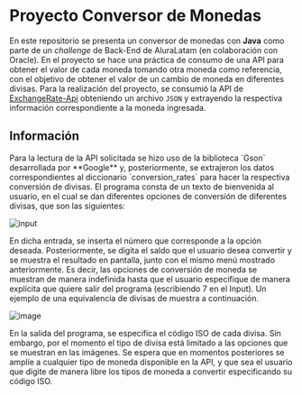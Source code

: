 # Proyecto Conversor de Monedas

En este repositorio se presenta un conversor de monedas con **Java** como parte de un *challenge* de Back-End de AluraLatam (en colaboración con Oracle). En el proyecto se hace una práctica de consumo de una API 
para obtener el valor de cada moneda tomando otra moneda como referencia, con el objetivo de obtener el valor de un cambio de moneda en diferentes divisas. 
Para la realización del proyecto, se consumió la API de [ExchangeRate-Api](https://www.exchangerate-api.com) obteniendo un archivo `JSON` y extrayendo la respectiva información
correspondiente a la moneda ingresada.

## Información

<p>Para la lectura de la API solicitada se hizo uso de la biblioteca `Gson` desarrollada por **Google** y, posteriormente, se extrajeron los datos correspondientes al diccionario 
`conversion_rates` para hacer la respectiva conversión de divisas. El programa consta de un texto de bienvenida al usuario, en el cual se dan diferentes opciones de conversión
de diferentes divisas, que son las siguientes:

![input](https://github.com/SebasM2000/conversor-de-monedas-challenge-alura/assets/111396043/3cb172f9-bf29-4811-adaf-3e42696ba41b)

En dicha entrada, se inserta el número que corresponde a la opción deseada. Posteriormente, se digita el saldo que el usuario desea convertir y se muestra el resultado en pantalla,
junto con el mismo menú mostrado anteriormente. Es decir, las opciones de conversión de moneda se muestran de manera indefinida hasta que el usuario especifique de manera explícita 
que quiere salir del programa (escribiendo 7 en el Input). Un ejemplo de una equivalencia de divisas de muestra a continuación.

![image](https://github.com/SebasM2000/conversor-de-monedas-challenge-alura/assets/111396043/56ee17f2-1778-4406-b4a4-cd2b3d8ffcc2)

En la salida del programa, se especifica el código ISO de cada divisa. Sin embargo, por el momento el tipo de divisa está limitado a las opciones que se muestran en las imágenes.
Se espera que en momentos posteriores se amplíe a cualquier tipo de moneda disponible en la API, y que sea el usuario que digite de manera libre los tipos de moneda a convertir
especificando su código ISO.
